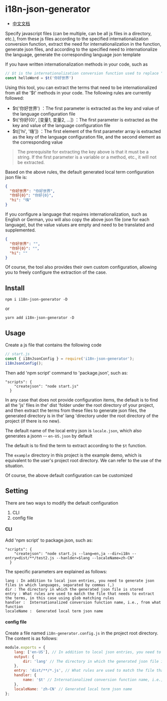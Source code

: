 # i18n-json-generator

- [中文文档](https://github.com/pekonchan/i18n-json-generator/tree/main/docs/readme-zh.md)

Specify javascript files (can be multiple, can be all js files in a directory, etc.), from these js files according to the specified internationalization conversion function, extract the need for internationalization in the function, generate json files, and according to the specified need to internationalize the language, generate the corresponding language json template

If you have written internationalization methods in your code, such as

```js
// $t is the internationalization conversion function used to replace "你好世界" with each language
const helloWord = $t('你好世界')
```
Using this tool, you can extract the terms that need to be internationalized from all the '$t' methods in your code. The following rules are currently followed:
- $t('你好世界') ：The first parameter is extracted as the key and value of the language configuration file
- $t('你好{0}', [变量1, 变量2, ...]) ：The first parameter is extracted as the key and value of the language configuration file
- $t(['hi', '嗨']) ：The first element of the first parameter array is extracted as the key of the language configuration file, and the second element as the corresponding value

> The prerequisite for extracting the key above is that it must be a string. If the first parameter is a variable or a method, etc., it will not be extracted.

Based on the above rules, the default generated local term configuration json file is:
```json
{
  "你好世界": "你好世界",
  "你好{0}": "你好{0}",
  "hi": "嗨"
}
```
If you configure a language that requires internationalization, such as English or German, you will also copy the above json file (one for each language), but the value values are empty and need to be translated and supplemented.
```json
{
  "你好世界": "",
  "你好{0}": "",
  "hi": ""
}
```
Of course, the tool also provides their own custom configuration, allowing you to freely configure the extraction of the case.

## Install
```
npm i i18n-json-generator -D
```
or
```
yarn add i18n-json-generator -D
```

## Usage
Create a js file that contains the following code
```js
// start.js
const { i18nJsonConfig } = require('i18n-json-generator');
i18nJsonConfig();
```
Then add 'npm script' command to 'package.json', such as:
```
"scripts": {
    "createjson": "node start.js"
  }
```

In any case that does not provide configuration items, the default is to find all the 'js' files in the' dist 'folder under the root directory of your project, and then extract the terms from these files to generate json files, the generated directory is in the' lang 'directory under the root directory of the project (if there is no new).

The default name of the local entry json is `locale.json`, which also generates a jsonn -- `en-US.json` by default

The default is to find the term to extract according to the `$t` function.

The `example` directory in this project is the example demo, which is equivalent to the user's project root directory. We can refer to the use of the situation.

Of course, the above default configuration can be customized

## Setting
There are two ways to modify the default configuration
1. CLI
2. config file

#### CLI
Add 'npm script' to package.json, such as:
```
"scripts": {
    "createjson": "node start.js --lang=en,ja --dir=i18n --entry=dist/**/test2.js --hanlder=$lang --localeName=zh-CN"
  }
```
The specific parameters are explained as follows:
```
lang : In addition to local json entries, you need to generate json files in which languages, separated by commas (,)
dir : The directory in which the generated json file is stored
entry : What rules are used to match the file that needs to extract the terms, in this case using glob matching rules
handler :  Internationalized conversion function name, i.e., from what function
localeName :  Generated local term json name
```
#### config file
Create a file named `i18n-generator.config.js` in the project root directory. The content is as follows:
```js
module.exports = {
    lang: ['en-US'], // In addition to local json entries, you need to generate json files in which languages
    output: {
        dir: 'lang' // The directory in which the generated json file is stored
    },
    entry: 'dist/**/*.js', // What rules are used to match the file that needs to extract the terms, in this case using glob matching rules
    handler: {
        name: '$t' // Internationalized conversion function name, i.e., from what function
    },
    localeName: 'zh-CN' // Generated local term json name
};
```

